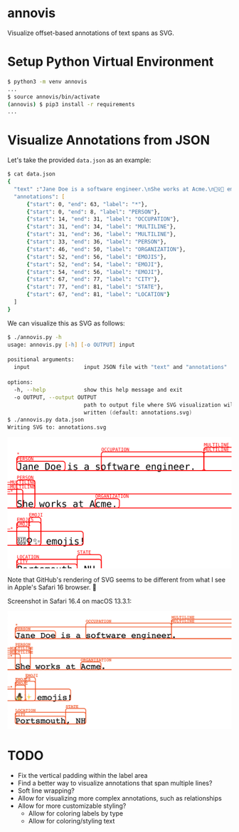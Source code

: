 # annovis
Visualize offset-based annotations of text spans as SVG.

# Setup Python Virtual Environment

```zsh
$ python3 -m venv annovis
...
$ source annovis/bin/activate
(annovis) $ pip3 install -r requirements
...
```

# Visualize Annotations from JSON

Let's take the provided `data.json` as an example:

```zsh
$ cat data.json 
{
  "text" :"Jane Doe is a software engineer.\nShe works at Acme.\n‍🧙‍♀️✨ emojis!\nPortsmouth, NH",
  "annotations": [
      {"start": 0, "end": 63, "label": "*"},
      {"start": 0, "end": 8, "label": "PERSON"},
      {"start": 14, "end": 31, "label": "OCCUPATION"},
      {"start": 31, "end": 34, "label": "MULTILINE"},
      {"start": 31, "end": 36, "label": "MULTILINE"},
      {"start": 33, "end": 36, "label": "PERSON"},
      {"start": 46, "end": 50, "label": "ORGANIZATION"},
      {"start": 52, "end": 56, "label": "EMOJIS"},
      {"start": 52, "end": 54, "label": "EMOJI"},
      {"start": 54, "end": 56, "label": "EMOJI"},
      {"start": 67, "end": 77, "label": "CITY"},
      {"start": 77, "end": 81, "label": "STATE"},
      {"start": 67, "end": 81, "label": "LOCATION"}
  ]
}
```

We can visualize this as SVG as follows:

```zsh
$ ./annovis.py -h
usage: annovis.py [-h] [-o OUTPUT] input

positional arguments:
  input                 input JSON file with "text" and "annotations"

options:
  -h, --help            show this help message and exit
  -o OUTPUT, --output OUTPUT
                        path to output file where SVG visualization will be
                        written (default: annotations.svg)
$ ./annovis.py data.json
Writing SVG to: annotations.svg
```

![annotation.svg](annotations.svg "Annotations as SVG")

Note that GitHub's rendering of SVG seems to be different from what I see in Apple's Safari 16 browser. 🤷

Screenshot in Safari 16.4 on macOS 13.3.1:

![annotations.svg.png](annotations.svg.png "PNG screenshot of annotations as SVG")

# TODO
* Fix the vertical padding within the label area
* Find a better way to visualize annotations that span multiple lines?
* Soft line wrapping?
* Allow for visualizing more complex annotations, such as relationships
* Allow for more customizable styling?
  * Allow for coloring labels by type
  * Allow for coloring/styling text

